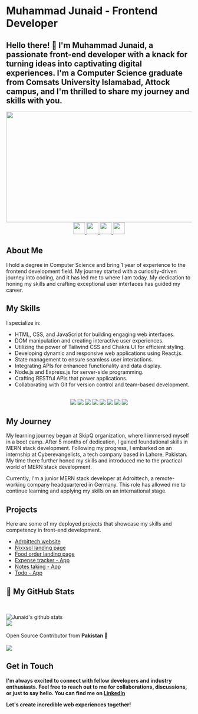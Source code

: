 # Muhammad Junaid - Frontend Developer

Hello there! 👋 I'm Muhammad Junaid, a passionate front-end developer with a knack for turning ideas into captivating digital experiences. I'm a Computer Science graduate from Comsats University Islamabad, Attock campus, and I'm thrilled to share my journey and skills with you.
---
<div align="center">
  <img src="https://media.giphy.com/media/dWesBcTLavkZuG35MI/giphy.gif" width="600" height="300"/>
</div>
<div id="badges"align="center">
  <a href="https://api.whatsapp.com/send?phone=923135476918">
    <img width="32" height="32" src="https://web.whatsapp.com/favicon-64x64.ico" />
</a>
<a href="https://www.linkedin.com/in/muhammad-junaid-350b79195/">
    <img width="32" height="32" src="https://static-exp1.licdn.com/sc/h/al2o9zrvru7aqj8e1x2rzsrca" />
</a>

  <a href="https://www.upwork.com/freelancers/~0192fb1a580ff83a27">
    <img width="32" height="32" src="https://raw.githubusercontent.com/evilgenius786/evilgenius786/main/upwork.ico" />
</a>
<a href="mailto:648mjunaid@gmail.com">
    <img width="32" height="32" src="https://ssl.gstatic.com/ui/v1/icons/mail/rfr/gmail.ico" />
</a>
</div>

## About Me

I hold a degree in Computer Science and bring 1 year of experience to the frontend development field. My journey started with a curiosity-driven journey into coding, and it has led me to where I am today. My dedication to honing my skills and crafting exceptional user interfaces has guided my career.

## My Skills

I specialize in:

- HTML, CSS, and JavaScript for building engaging web interfaces.
- DOM manipulation and creating interactive user experiences.
- Utilizing the power of Tailwind CSS and Chakra UI for efficient styling.
- Developing dynamic and responsive web applications using React.js.
- State management to ensure seamless user interactions.
- Integrating APIs for enhanced functionality and data display.
- Node.js and Express.js for server-side programming.
- Crafting RESTful APIs that power applications.
- Collaborating with Git for version control and team-based development.

<br>
   <!--https://github.com/alexandresanlim/Badges4-README.md-Profile/blob/master/README.md-->
<div align="center">
    <img src="https://img.shields.io/badge/HTML5-E34F26?style=for-the-badge&logo=html5&logoColor=white" />
    <img src="https://img.shields.io/badge/CSS3-1572B6?style=for-the-badge&logo=css3&logoColor=white" />
    <img src="https://img.shields.io/badge/JavaScript-F7DF1E?style=for-the-badge&logo=javascript&logoColor=black" />
    <img src="https://img.shields.io/badge/React-61DAFB?style=for-the-badge&logo=react&logoColor=white" />
    <img src="https://img.shields.io/badge/Tailwind_CSS-38B2AC?style=for-the-badge&logo=tailwind-css&logoColor=white" />
    <img src="https://img.shields.io/badge/Node.js-339933?style=for-the-badge&logo=node-dot-js&logoColor=white" />
    <img src="https://img.shields.io/badge/NPM-CB3837?style=for-the-badge&logo=npm&logoColor=white" />
    <img src="https://img.shields.io/badge/Express.js-000000?style=for-the-badge&logo=express&logoColor=white" />
</div>

## My Journey

My learning journey began at SkipQ organization, where I immersed myself in a boot camp. After 5 months of dedication, I gained foundational skills in MERN stack development. Following my progress, I embarked on an internship at Cyberevangelists, a tech company based in Lahore, Pakistan. My time there further honed my skills and introduced me to the practical world of MERN stack development.

Currently, I'm a junior MERN stack developer at Adroittech, a remote-working company headquartered in Germany. This role has allowed me to continue learning and applying my skills on an international stage.

## Projects
Here are some of my deployed projects that showcase my skills and competency in front-end development.
- [Adroittech website](https://mjunaid648.github.io/adroittech-homepage/index.html)
- [Nixxsol landing page](https://nixxsol.netlify.app/)
- [Food order landing page](https://junaid-food-order-app.netlify.app/)
- [Expense tracker - App](https://expense-tracker648.netlify.app/)
- [Notes taking - App](https://mj-notes.netlify.app/)
- [Todo - App](https://junaids-todo-list.netlify.app/)


## <summary>📝 My GitHub Stats</summary>
<br>

![Junaid's github stats](https://github-readme-stats.vercel.app/api?username=MJunaid648&theme=gotham&show_icons=true&include_all_commits=true&)
<br>
<img align="center"  src="https://github-readme-stats.vercel.app/api/top-langs/?username=MJunaid648&layout=compact&theme=gotham&count_private=true&include_all_commits=true" />
<br><br>
Open Source Contributor from <b>Pakistan<b> 💚
    <br><br>
![](https://visitor-badge.glitch.me/badge?page_id=MJunaid648.MJunaid648)
<br>

## Get in Touch

I'm always excited to connect with fellow developers and industry enthusiasts. Feel free to reach out to me for collaborations, discussions, or just to say hello. You can find me on [LinkedIn](https://www.linkedin.com/in/muhammad-junaid-350b79195/)

Let's create incredible web experiences together!
